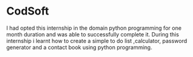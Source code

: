 # CodSoft
I had opted this internship in the domain python programming for one month duration and was able to successfully complete it.
During this internship i learnt how to create a simple to do list ,calculator, password generator and a contact book using python programming. 
